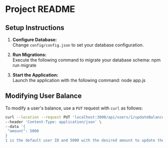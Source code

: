# Project README

## Setup Instructions

1. **Configure Database:**  
   Change `config/config.json` to set your database configuration.

2. **Run Migrations:**  
   Execute the following command to migrate your database schema:
npm run migrate

3. **Start the Application:**  
Launch the application with the following command:
node app.js

## Modifying User Balance

To modify a user's balance, use a `PUT` request with `curl` as follows:

```bash
curl --location --request PUT 'localhost:3000/api/users/1/updateBalance' \
--header 'Content-Type: application/json' \
--data '{
 "amount": 5000
}
1 is the default user ID and 5000 with the desired amount to update the user's balance accordingly.
